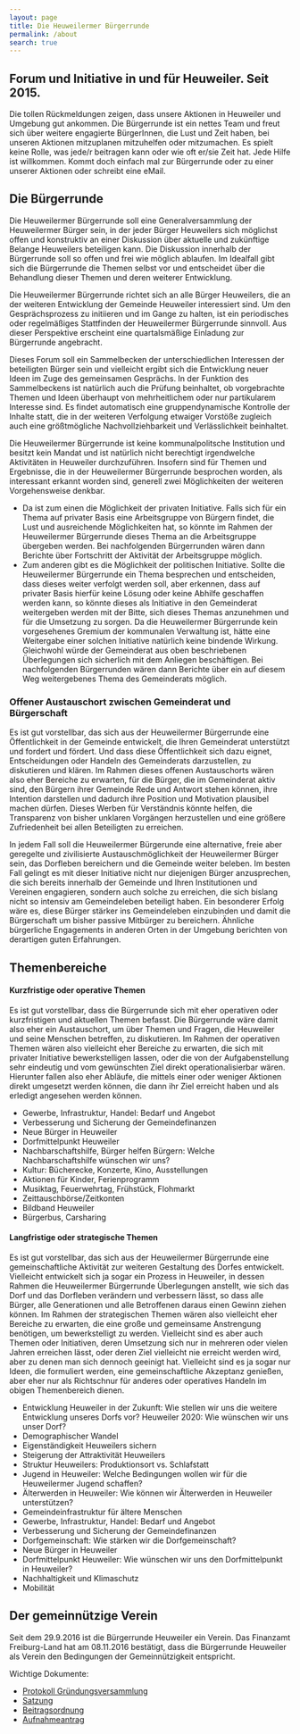 ```yaml
---
layout: page
title: Die Heuweilermer Bürgerrunde
permalink: /about
search: true
---
```


## Forum und Initiative in und für Heuweiler. Seit 2015.

Die tollen Rückmeldungen zeigen, dass unsere Aktionen in Heuweiler und Umgebung gut ankommen. 
Die Bürgerrunde ist ein nettes Team und freut sich über weitere engagierte BürgerInnen, die Lust und Zeit haben, bei unseren Aktionen mitzuplanen mitzuhelfen oder mitzumachen. 
Es spielt keine Rolle, was jede/r beitragen kann oder wie oft er/sie Zeit hat. 
Jede Hilfe ist willkommen. Kommt doch einfach mal zur Bürgerrunde oder zu einer unserer Aktionen oder schreibt eine eMail.

## Die Bürgerrunde

Die Heuweilermer Bürgerrunde soll eine Generalversammlung der Heuweilermer Bürger sein, in der jeder Bürger Heuweilers sich möglichst offen und konstruktiv an einer Diskussion über aktuelle und zukünftige Belange Heuweilers beteiligen kann. Die Diskussion innerhalb der Bürgerrunde soll so offen und frei wie möglich ablaufen. Im Idealfall gibt sich die Bürgerrunde die Themen selbst vor und entscheidet über die Behandlung dieser Themen und deren weiterer Entwicklung.

Die Heuweilermer Bürgerrunde richtet sich an alle Bürger Heuweilers, die an der weiteren Entwicklung der Gemeinde Heuweiler interessiert sind. Um den Gesprächsprozess zu initiieren und im Gange zu halten, ist ein periodisches oder regelmäßiges Stattfinden der Heuweilermer Bürgerrunde sinnvoll. Aus dieser Perspektive erscheint eine quartalsmäßige Einladung zur Bürgerrunde angebracht.

Dieses Forum soll ein Sammelbecken der unterschiedlichen Interessen der beteiligten Bürger sein und vielleicht ergibt sich die Entwicklung neuer Ideen im Zuge des gemeinsamen Gesprächs. In der Funktion des Sammelbeckens ist natürlich auch die Prüfung beinhaltet, ob vorgebrachte Themen und Ideen überhaupt von mehrheitlichem oder nur partikularem Interesse sind. Es findet automatisch eine gruppendynamische Kontrolle der Inhalte statt, die in der weiteren Verfolgung etwaiger Vorstöße zugleich auch eine größtmögliche Nachvollziehbarkeit und Verlässlichkeit beinhaltet.

Die Heuweilermer Bürgerrunde ist keine kommunalpolitsche Institution und besitzt kein Mandat und ist natürlich nicht berechtigt irgendwelche Aktivitäten in Heuweiler durchzuführen. Insofern sind für Themen und Ergebnisse, die in der Heuweilermer Bürgerrunde besprochen worden, als interessant erkannt worden sind, generell zwei Möglichkeiten der weiteren Vorgehensweise denkbar.

* Da ist zum einen die Möglichkeit der privaten Initiative. Falls sich für ein Thema auf privater Basis eine Arbeitsgruppe von Bürgern findet, die Lust und ausreichende Möglichkeiten hat, so könnte im Rahmen der Heuweilermer Bürgerrunde dieses Thema an die Arbeitsgruppe übergeben werden. Bei nachfolgenden Bürgerrunden wären dann Berichte über Fortschritt der Aktivität der Arbeitsgruppe möglich.
* Zum anderen gibt es die Möglichkeit der politischen Initiative. Sollte die Heuweilermer Bürgerrunde ein Thema besprechen und entscheiden, dass dieses weiter verfolgt werden soll, aber erkennen, dass auf privater Basis hierfür keine Lösung oder keine Abhilfe geschaffen werden kann, so könnte dieses als Initiative in den Gemeinderat weitergeben werden mit der Bitte, sich dieses Themas anzunehmen und für die Umsetzung zu sorgen. Da die Heuweilermer Bürgerrunde kein vorgesehenes Gremium der kommunalen Verwaltung ist, hätte eine Weitergabe einer solchen Initiative natürlich keine bindende Wirkung. Gleichwohl würde der Gemeinderat aus oben beschriebenen Überlegungen sich sicherlich mit dem Anliegen beschäftigen. Bei nachfolgenden Bürgerrunden wären dann Berichte über ein auf diesem Weg weitergebenes Thema des Gemeinderats möglich.

### Offener Austauschort zwischen Gemeinderat und Bürgerschaft

Es ist gut vorstellbar, das sich aus der Heuweilermer Bürgerrunde eine Öffentlichkeit in der Gemeinde entwickelt, die Ihren Gemeinderat unterstützt und fordert und fördert. Und dass diese Öffentlichkeit sich dazu eignet, Entscheidungen oder Handeln des Gemeinderats darzustellen, zu diskutieren und klären. Im Rahmen dieses offenen Austauschorts wären also eher Bereiche zu erwarten, für die Bürger, die im Gemeinderat aktiv sind, den Bürgern ihrer Gemeinde Rede und Antwort stehen können, ihre Intention darstellen und dadurch ihre Position und Motivation plausibel machen dürfen. Dieses Werben für Verständnis könnte helfen, die Transparenz von bisher unklaren Vorgängen herzustellen und eine größere Zufriedenheit bei allen Beteiligten zu erreichen.

In jedem Fall soll die Heuweilermer Bürgerunde eine alternative, freie aber geregelte und zivilisierte Austauschmöglichkeit der Heuweilermer Bürger sein, das Dorfleben bereichern und
die Gemeinde weiter beleben. Im besten Fall gelingt es mit dieser Initiative nicht nur diejenigen Bürger anzusprechen, die sich bereits innerhalb der Gemeinde und Ihren Institutionen und Vereinen engagieren, sondern auch solche zu erreichen, die sich bislang nicht so intensiv am Gemeindeleben beteiligt haben. Ein besonderer Erfolg wäre es, diese Bürger stärker ins Gemeindeleben einzubinden und damit die Bürgerschaft um bisher passive Mitbürger zu bereichern. Ähnliche bürgerliche Engagements in anderen Orten in der Umgebung berichten von derartigen guten Erfahrungen.

## Themenbereiche

#### Kurzfristige oder operative Themen

Es ist gut vorstellbar, dass die Bürgerrunde sich mit eher operativen oder kurzfristigen und aktuellen Themen befasst. Die Bürgerrunde wäre damit also eher ein Austauschort, um über Themen und Fragen, die Heuweiler und seine Menschen betreffen, zu diskutieren. Im Rahmen der operativen Themen wären also vielleicht eher Bereiche zu erwarten, die sich mit privater Initiative bewerkstelligen lassen, oder die von der Aufgabenstellung sehr eindeutig und vom gewünschten Ziel direkt operationalisierbar wären. Hierunter fallen also eher Abläufe, die mittels einer oder weniger Aktionen direkt umgesetzt werden können, die dann ihr Ziel erreicht haben und als erledigt angesehen werden können.

* Gewerbe, Infrastruktur, Handel: Bedarf und Angebot
* Verbesserung und Sicherung der Gemeindefinanzen
* Neue Bürger in Heuweiler
* Dorfmittelpunkt Heuweiler
* Nachbarschaftshilfe, Bürger helfen Bürgern: Welche Nachbarschaftshilfe wünschen wir uns?
* Kultur: Bücherecke, Konzerte, Kino, Ausstellungen
* Aktionen für Kinder, Ferienprogramm
* Musiktag, Feuerwehrtag, Frühstück, Flohmarkt
* Zeittauschbörse/Zeitkonten
* Bildband Heuweiler
* Bürgerbus, Carsharing

#### Langfristige oder strategische Themen

Es ist gut vorstellbar, das sich aus der Heuweilermer Bürgerrunde eine gemeinschaftliche Aktivität zur weiteren Gestaltung des Dorfes entwickelt. Vielleicht entwickelt sich ja sogar ein Prozess in Heuweiler, in dessen Rahmen die Heuweilermer Bürgerrunde Überlegungen anstellt, wie sich das Dorf und das Dorfleben verändern und verbessern lässt, so dass alle Bürger, alle Generationen und alle Betroffenen daraus einen Gewinn ziehen können. Im Rahmen der strategischen Themen wären also vielleicht eher Bereiche zu erwarten, die eine große und gemeinsame Anstrengung benötigen, um bewerkstelligt zu werden. Vielleicht sind es aber auch Themen oder Initiativen, deren Umsetzung sich nur in mehreren oder vielen Jahren erreichen lässt, oder deren Ziel vielleicht nie erreicht werden wird, aber zu denen man sich dennoch geeinigt hat. Vielleicht sind es ja sogar nur Ideen, die formuliert werden, eine gemeinschaftliche Akzeptanz genießen, aber eher nur als Richtschnur für anderes oder operatives Handeln im obigen Themenbereich dienen.

* Entwicklung Heuweiler in der Zukunft: Wie stellen wir uns die weitere Entwicklung unseres Dorfs vor? Heuweiler 2020: Wie wünschen wir uns unser Dorf?
* Demographischer Wandel
* Eigenständigkeit Heuweilers sichern
* Steigerung der Attraktivität Heuweilers
* Struktur Heuweilers: Produktionsort vs. Schlafstatt
* Jugend in Heuweiler: Welche Bedingungen wollen wir für die Heuweilermer Jugend schaffen?
* Älterwerden in Heuweiler: Wie können wir Älterwerden in Heuweiler unterstützen? 
* Gemeindeinfrastruktur für ältere Menschen
* Gewerbe, Infrastruktur, Handel: Bedarf und Angebot
* Verbesserung und Sicherung der Gemeindefinanzen
* Dorfgemeinschaft: Wie stärken wir die Dorfgemeinschaft?
* Neue Bürger in Heuweiler
* Dorfmittelpunkt Heuweiler: Wie wünschen wir uns den Dorfmittelpunkt in Heuweiler?
* Nachhaltigkeit und Klimaschutz
* Mobilität

## Der gemeinnützige Verein

Seit dem 29.9.2016 ist die Bürgerrunde Heuweiler ein Verein.
Das Finanzamt Freiburg-Land hat am 08.11.2016 bestätigt, dass die Bürgerrunde Heuweiler als Verein den Bedingungen der Gemeinnützigkeit entspricht.

Wichtige Dokumente:

* [Protokoll Gründungsversammlung](/assets/pdfs/Burgerrunde_Heuweiler_e_V_Protokoll_Grundungsversammlung_Original_unterschrieben.pdf)
* [Satzung](/assets/pdfs/Burgerrunde_Heuweiler_e_V_Satzung.pdf)
* [Beitragsordnung](/assets/pdfs/Burgerrunde_Heuweiler_e_V_Beitragsordnung.pdf)
* [Aufnahmeantrag](/assets/pdfs/Burgerrunde_Heuweiler_e_V_Aufnahmeantrag.pdf)